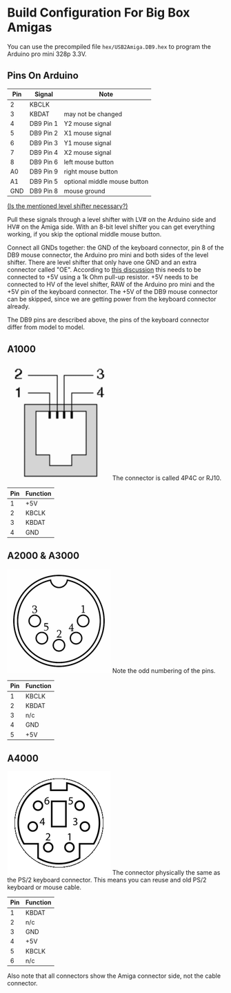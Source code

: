 Build Configuration For Big Box Amigas
======================================

You can use the precompiled file `hex/USB2Amiga.DB9.hex` to program the
Arduino pro mini 328p 3.3V.


Pins On Arduino
---------------

Pin | Signal    | Note
----|-----------|------------------------------
 2  | KBCLK     |
 3  | KBDAT     | may not be changed
 4  | DB9 Pin 1 | Y2 mouse signal
 5  | DB9 Pin 2 | X1 mouse signal
 6  | DB9 Pin 3 | Y1 mouse signal
 7  | DB9 Pin 4 | X2 mouse signal
 8  | DB9 Pin 6 | left mouse button
A0  | DB9 Pin 9 | right mouse button
A1  | DB9 Pin 5 | optional middle mouse button
GND | DB9 Pin 8 | mouse ground


[(Is the mentioned level shifter necessary?)](LevelShifter.md)

Pull these signals through a level shifter with LV# on the Arduino side and
HV# on the Amiga side. With an 8-bit level shifter you can get everything
working, if you skip the optional middle mouse button.

Connect all GNDs together: the GND of the keyboard connector, pin 8 of the
DB9 mouse connector, the Arduino pro mini and both sides of the level shifter.
There are level shifter that only have one GND and an extra connector called
"OE". According to
[this discussion](https://forum.arduino.cc/index.php?topic=406261.0)
this needs to be connected to +5V using a 1k Ohm pull-up resistor. +5V needs
to be connected to HV of the level shifter, RAW of the Arduino pro mini and
the +5V pin of the keyboard connector. The +5V of the DB9 mouse connector
can be skipped, since we are getting power from the keyboard connector
already.

The DB9 pins are described above, the pins of the keyboard connector differ
from model to model.


A1000
-----

![A1000 connector](../images/connector_A1000.png)
The connector is called 4P4C or RJ10.

Pin | Function
----|----------
 1  | +5V
 2  | KBCLK
 3  | KBDAT
 4  | GND


A2000 & A3000
-------------

![A2000 connector](../images/connector_A2000.png)
Note the odd numbering of the pins.

Pin | Function
----|----------
 1  | KBCLK
 2  | KBDAT
 3  | n/c
 4  | GND
 5  | +5V


A4000
-----

![A4000 connector](../images/connector_A4000.png)
The connector physically the same as the PS/2 keyboard connector. This means
you can reuse and old PS/2 keyboard or mouse cable.

Pin | Function
----|----------
 1  | KBDAT
 2  | n/c
 3  | GND
 4  | +5V
 5  | KBCLK
 6  | n/c

Also note that all connectors show the Amiga connector side, not the cable
connector.
